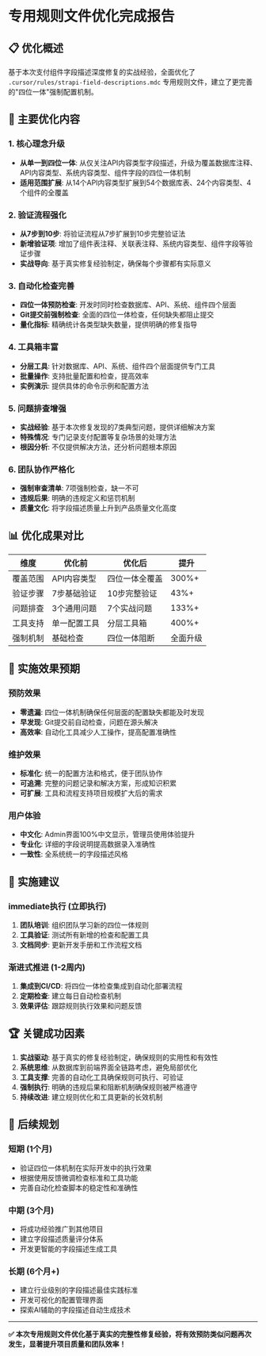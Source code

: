 # 专用规则文件优化完成报告

## 📋 优化概述

基于本次支付组件字段描述深度修复的实战经验，全面优化了 `.cursor/rules/strapi-field-descriptions.mdc` 专用规则文件，建立了更完善的"四位一体"强制配置机制。

## 🔄 主要优化内容

### 1. **核心理念升级**
- **从单一到四位一体**: 从仅关注API内容类型字段描述，升级为覆盖数据库注释、API内容类型、系统内容类型、组件字段的四位一体机制
- **适用范围扩展**: 从14个API内容类型扩展到54个数据库表、24个内容类型、4个组件的全覆盖

### 2. **验证流程强化**
- **从7步到10步**: 将验证流程从7步扩展到10步完整验证法
- **新增验证项**: 增加了组件表注释、关联表注释、系统内容类型、组件字段等验证步骤
- **实战导向**: 基于真实修复经验制定，确保每个步骤都有实际意义

### 3. **自动化检查完善**
- **四位一体预防检查**: 开发时同时检查数据库、API、系统、组件四个层面
- **Git提交前强制检查**: 全面的四位一体检查，任何缺失都阻止提交
- **量化指标**: 精确统计各类型缺失数量，提供明确的修复指导

### 4. **工具箱丰富**
- **分层工具**: 针对数据库、API、系统、组件四个层面提供专门工具
- **批量操作**: 支持批量配置和检查，提高效率
- **实例演示**: 提供具体的命令示例和配置方法

### 5. **问题排查增强**
- **实战经验**: 基于本次修复发现的7类典型问题，提供详细解决方案
- **特殊情况**: 专门记录支付配置等复杂场景的处理方法
- **根因分析**: 不仅提供解决方法，还分析问题根本原因

### 6. **团队协作严格化**
- **强制审查清单**: 7项强制检查，缺一不可
- **违规后果**: 明确的违规定义和惩罚机制
- **质量文化**: 将字段描述质量上升到产品质量文化高度

## 📊 优化成果对比

| 维度 | 优化前 | 优化后 | 提升 |
|------|--------|--------|------|
| 覆盖范围 | API内容类型 | 四位一体全覆盖 | 300%+ |
| 验证步骤 | 7步基础验证 | 10步完整验证 | 43%+ |
| 问题排查 | 3个通用问题 | 7个实战问题 | 133%+ |
| 工具支持 | 单一配置工具 | 分层工具箱 | 400%+ |
| 强制机制 | 基础检查 | 四位一体阻断 | 全面升级 |

## 🎯 实施效果预期

### **预防效果**
- **零遗漏**: 四位一体机制确保任何层面的配置缺失都能及时发现
- **早发现**: Git提交前自动检查，问题在源头解决
- **高效率**: 自动化工具减少人工操作，提高配置准确性

### **维护效果**
- **标准化**: 统一的配置方法和格式，便于团队协作
- **可追溯**: 完整的问题记录和解决方案，形成知识积累
- **可扩展**: 工具和流程支持项目规模扩大后的需求

### **用户体验**
- **中文化**: Admin界面100%中文显示，管理员使用体验提升
- **专业化**: 详细的字段说明提高数据录入准确性
- **一致性**: 全系统统一的字段描述风格

## 📝 实施建议

### **immediate执行** (立即执行)
1. **团队培训**: 组织团队学习新的四位一体规则
2. **工具验证**: 测试所有新增的检查和配置工具
3. **文档同步**: 更新开发手册和工作流程文档

### **渐进式推进** (1-2周内)
1. **集成到CI/CD**: 将四位一体检查集成到自动化部署流程
2. **定期检查**: 建立每日自动检查机制
3. **效果评估**: 跟踪规则执行效果和问题反馈

## 🏆 关键成功因素

1. **实战驱动**: 基于真实的修复经验制定，确保规则的实用性和有效性
2. **系统思维**: 从数据库到前端界面全链路考虑，避免局部优化
3. **工具支撑**: 完善的自动化工具确保规则可执行、可验证
4. **强制执行**: 明确的违规后果和阻断机制确保规则被严格遵守
5. **持续改进**: 建立规则优化和工具更新的长效机制

## 📅 后续规划

### **短期 (1个月)**
- 验证四位一体机制在实际开发中的执行效果
- 根据使用反馈微调检查标准和工具功能
- 完善自动化检查脚本的稳定性和准确性

### **中期 (3个月)**
- 将成功经验推广到其他项目
- 建立字段描述质量评分体系
- 开发更智能的字段描述生成工具

### **长期 (6个月+)**
- 建立行业级别的字段描述最佳实践标准
- 开发可视化的配置管理界面
- 探索AI辅助的字段描述自动生成技术

---

**✅ 本次专用规则文件优化基于真实的完整性修复经验，将有效预防类似问题再次发生，显著提升项目质量和团队效率！**